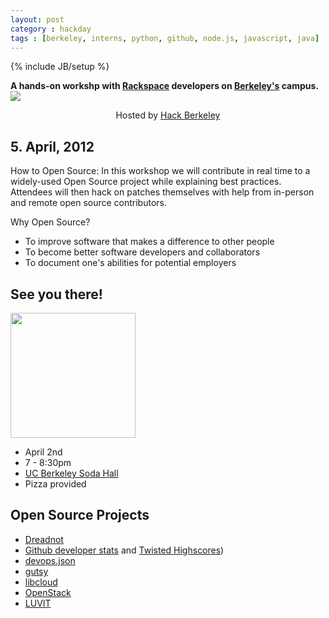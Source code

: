 ```yaml
---
layout: post
category : hackday
tags : [berkeley, interns, python, github, node.js, javascript, java]
---
```

{% include JB/setup %}

<div class="topinfo center alert"><b>A hands-on workshp with <a href="http://rackspace.com">Rackspace</a> developers on <a href="http://berkeley.edu/">Berkeley's</a> campus.</b></div>

<img style="margin:auto; display: block;" src="{{ ASSET_PATH }}twitter/img/berkeley.jpg">

<p style="text-align: center;">Hosted by <a href="http://hackersatberkeley.com/">Hack Berkeley</a></p>

## 5. April, 2012


<p>How to Open Source: In this workshop we will contribute in real time to a
widely-used Open Source project while explaining best practices. Attendees
will then hack on patches themselves with help from in-person and remote
open source contributors.</p>

<p>Why Open Source?</p>
<ul>
<li> To improve software that makes a difference to other people</li>
<li> To become better software developers and collaborators</li>
<li> To document one's abilities for potential employers</li>
</ul>

<!--
<ul class="unstyled">
  <li><b>10.00</b>am: Start Hacking</li>
  <li><b>5.30</b>pm: Rackspace Tech Talk and Q&A</li>
  <li><b>6.00</b>pm: Demos</li>
</ul>
-->

## See you there!

<img src="http://www.eecs.berkeley.edu/Campus/Directions/soda.gif" width="200px">

<ul class="unstyled">
  <li>April 2nd</li>
  <li>7 - 8:30pm</li>
  <li><a href="http://maps.google.com/maps?q=Soda+Hall,+Berkeley,+CA,+United+States">UC Berkeley Soda Hall</a></li>
  <li>Pizza provided</li>
</ul>

## Open Source Projects

- [Dreadnot][Dreadnot]
- [Github developer stats][developer-stats] and [Twisted Highscores][highscores])
- [devops.json][devops.json]
- [gutsy][gutsy]
- [libcloud][libcloud]
- [OpenStack][OpenStack]
- [LUVIT][luvit]

[Dreadnot]: http://github.com/racker/dreadnot
[OpenStack]: http://openstack.org/ 
[developer-stats]: https://github.com/hacktheplanet/developer-stats
[devops.json]: https://github.com/racker/devops.json
[gutsy]: https://github.com/racker/gutsy
[highscores]: http://twistedmatrix.com/highscores/
[libcloud]: https://libcloud.apache.org
[luvit]: http://luvit.io
